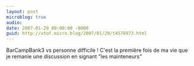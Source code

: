 ```yaml
---
layout: post
microblog: true
audio: 
date: 2007-01-29 00:00:00 -0000
guid: http://xtof.micro.blog/2007/01/29/t4578973.html
---
```

BarCampBank3 vs personne difficile ! C'est la première fois de ma vie que je remanie une discussion en signant "les mainteneurs"
